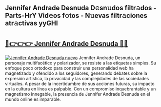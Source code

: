## Jennifer Andrade Desnuda D𝚎sn𝚞dos filtr𝚊dos - Parts-HrY Vid𝚎os f𝚘tos - N𝚞evas filtr𝚊ciones atr𝚊ctivas yyGHI

# <h2><a href="http://mbczo66.tromn.icu/?c=Jennifer+Andrade+Desnuda">🔗👉👉👉 Jennifer Andrade Desnuda 🔗🔗</a></h2>

[![Jennifer Andrade Desnuda nuevo](https://i.imgur.com/pEAQMta.gif)](http://mbczo66.tromn.icu/?c=Jennifer+Andrade+Desnuda)
Jennifer Andrade Desnuda, un personaje multifacético y polarizador, se resiste a las etiquetas simples. Su enfoque poco ortodoxo para construir una personalidad web ha magnetizado y ofendido a los seguidores, generando debates sobre la expresión artística, la privacidad y las complejidades de las sociedades virtuales. A pesar de la incertidumbre de sus acciones futuras, su impacto en la cultura en línea es palpable. Con un compromiso inquebrantable y un magnetismo innegable, la presencia de Jennifer Andrade Desnuda en el mundo online es imparable.
